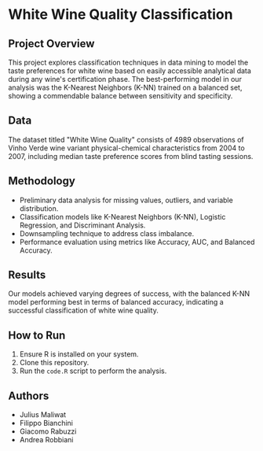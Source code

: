 # White Wine Quality Classification

## Project Overview
This project explores classification techniques in data mining to model the taste preferences for white wine based on easily accessible analytical data during any wine's certification phase. The best-performing model in our analysis was the K-Nearest Neighbors (K-NN) trained on a balanced set, showing a commendable balance between sensitivity and specificity.

## Data
The dataset titled "White Wine Quality" consists of 4989 observations of Vinho Verde wine variant physical-chemical characteristics from 2004 to 2007, including median taste preference scores from blind tasting sessions.

## Methodology
- Preliminary data analysis for missing values, outliers, and variable distribution.
- Classification models like K-Nearest Neighbors (K-NN), Logistic Regression, and Discriminant Analysis.
- Downsampling technique to address class imbalance.
- Performance evaluation using metrics like Accuracy, AUC, and Balanced Accuracy.

## Results
Our models achieved varying degrees of success, with the balanced K-NN model performing best in terms of balanced accuracy, indicating a successful classification of white wine quality.

## How to Run
1. Ensure R is installed on your system.
2. Clone this repository.
3. Run the `code.R` script to perform the analysis.

## Authors
- Julius Maliwat
- Filippo Bianchini
- Giacomo Rabuzzi
- Andrea Robbiani

